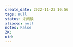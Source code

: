 ```yaml
---
create_date: 2022-11-23 10:56
tags: null
status: 未阅读 
aliases: null
notes: False
ZK: 
uid: 
---
```



